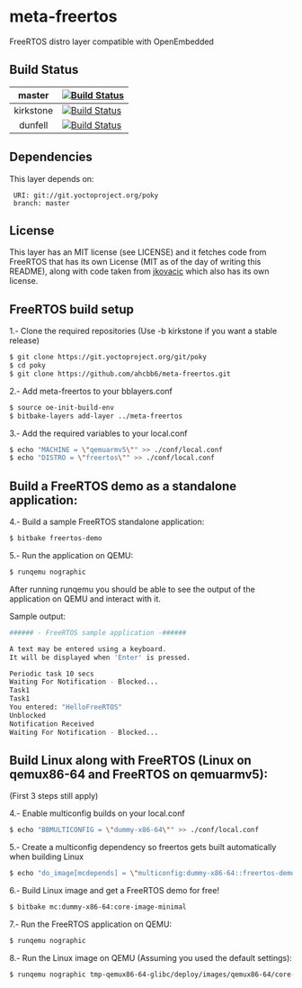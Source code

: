 # meta-freertos
FreeRTOS distro layer compatible with OpenEmbedded

## Build Status

| master  | [![Build Status][masterbadge]][masterpipeline]   |
|:-------:|--------------------------------------------------|
| kirkstone | [![Build Status][kirkstonebadge]][kirkstonepipeline] |
| dunfell | [![Build Status][dunfellbadge]][dunfellpipeline] |


[masterbadge]: https://dev.azure.com/ahcbb6/meta-freertos/_apis/build/status/FreeRTOS?branchName=master
[masterpipeline]: https://dev.azure.com/ahcbb6/meta-freertos/_build/latest?definitionId=32&branchName=master
[kirkstonebadge]: https://dev.azure.com/ahcbb6/meta-freertos/_apis/build/status/FreeRTOS?branchName=kirkstone
[kirkstonepipeline]: https://dev.azure.com/ahcbb6/meta-freertos/_build/latest?definitionId=32&branchName=kirkstone
[dunfellbadge]: https://dev.azure.com/ahcbb6/meta-freertos/_apis/build/status/FreeRTOS?branchName=dunfell
[dunfellpipeline]: https://dev.azure.com/ahcbb6/meta-freertos/_build/latest?definitionId=32&branchName=dunfell


## Dependencies

This layer depends on:

     URI: git://git.yoctoproject.org/poky
     branch: master


## License
This layer has an MIT license (see LICENSE) and it fetches code from FreeRTOS that has its own License
(MIT as of the day of writing this README), along with code taken from [jkovacic](https://github.com/jkovacic/FreeRTOS-GCC-ARM926ejs) which also has its own license.


## FreeRTOS build setup

1.- Clone the required repositories (Use -b kirkstone if you want a stable release)
```bash
$ git clone https://git.yoctoproject.org/git/poky
$ cd poky
$ git clone https://github.com/ahcbb6/meta-freertos.git
```
2.- Add meta-freertos to your bblayers.conf
```bash
$ source oe-init-build-env
$ bitbake-layers add-layer ../meta-freertos
```
3.- Add the required variables to your local.conf
```bash
$ echo "MACHINE = \"qemuarmv5\"" >> ./conf/local.conf
$ echo "DISTRO = \"freertos\"" >> ./conf/local.conf
```

## Build a FreeRTOS demo as a standalone application:
4.- Build a sample FreeRTOS standalone application:
```bash
$ bitbake freertos-demo
```
5.- Run the application on QEMU:
```bash
$ runqemu nographic
```

After running runqemu you should be able to see the output of the application on QEMU and interact with it.

Sample output:
```bash
###### - FreeRTOS sample application -######

A text may be entered using a keyboard.
It will be displayed when 'Enter' is pressed.

Periodic task 10 secs
Waiting For Notification - Blocked...
Task1
Task1
You entered: "HelloFreeRTOS"
Unblocked
Notification Received
Waiting For Notification - Blocked...
```


## Build Linux along with FreeRTOS (Linux on qemux86-64 and FreeRTOS on qemuarmv5):
(First 3 steps still apply)

4.- Enable multiconfig builds on your local.conf
```bash
$ echo "BBMULTICONFIG = \"dummy-x86-64\"" >> ./conf/local.conf
```
5.- Create a multiconfig dependency so freertos gets built automatically when building Linux
```bash
$ echo "do_image[mcdepends] = \"multiconfig:dummy-x86-64::freertos-demo-local:do_image\"" >> ./conf/local.conf
```
6.- Build Linux image and get a FreeRTOS demo for free!
```bash
$ bitbake mc:dummy-x86-64:core-image-minimal
```
7.- Run the FreeRTOS application on QEMU:
```bash
$ runqemu nographic
```
8.- Run the Linux image on QEMU (Assuming you used the default settings):
```bash
$ runqemu nographic tmp-qemux86-64-glibc/deploy/images/qemux86-64/core-image-minimal-qemux86-64.qemuboot.conf
```
